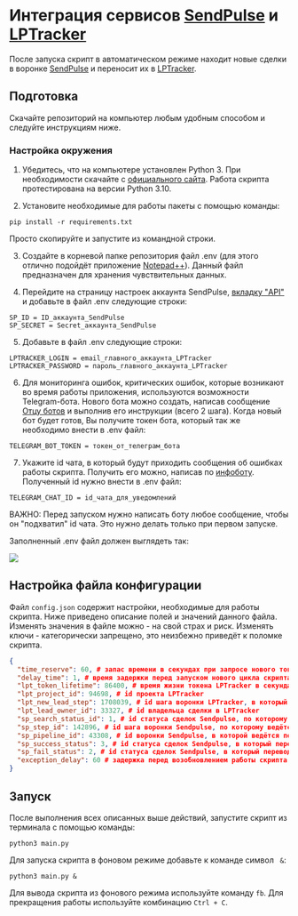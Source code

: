 # Интеграция сервисов [SendPulse](https://login.sendpulse.com) и [LPTracker](https://my.lptracker.ru)
После запуска скрипт в автоматическом режиме находит новые сделки в воронке [SendPulse](https://login.sendpulse.com) и переносит их в [LPTracker](https://my.lptracker.ru).

## Подготовка

Скачайте репозиторий на компьютер любым удобным способом и следуйте инструкциям ниже.

### Настройка окружения

1. Убедитесь, что на компьютере установлен Python 3. При необходимости скачайте с [официального сайта](https://www.python.org/downloads/). Работа скрипта протестирована на версии Python 3.10.

2. Установите необходимые для работы пакеты с помощью команды:
```
pip install -r requirements.txt
```
Просто скопируйте и запустите из командной строки.

3. Создайте в корневой папке репозитория файл .env (для этого отлично подойдёт приложение [Notepad++](https://notepad-plus-plus.org/downloads/)). Данный файл предназначен для хранения чувствительных данных.

4. Перейдите на страницу настроек аккаунта SendPulse, [вкладку "API"](https://login.sendpulse.com/settings/#api) и добавьте в файл .env следующие строки:
```
SP_ID = ID_аккаунта_SendPulse
SP_SECRET = Secret_аккаунта_SendPulse
```

5. Добавьте в файл .env следующие строки:
```
LPTRACKER_LOGIN = email_главного_аккаунта_LPTracker
LPTRACKER_PASSWORD = пароль_главного_аккаунта_LPTracker
```

6. Для мониторинга ошибок, критических ошибок, которые возникают во время работы приложения, используются возможности Telegram-бота. Нового бота можно создать, написав сообщение [Отцу ботов](https://t.me/BotFather) и выполнив его инструкции (всего 2 шага). Когда новый бот будет готов, Вы получите токен бота, который так же необходимо внести в .env файл:
```
TELEGRAM_BOT_TOKEN = токен_от_телеграм_бота
```

7. Укажите id чата, в который будут приходить сообщения об ошибках работы скрипта. Получить его можно, написав по [инфоботу](https://t.me/userinfobot). Полученный id нужно внести в .env файл:
```
TELEGRAM_CHAT_ID = id_чата_для_уведомлений
```
ВАЖНО: Перед запуском нужно написать боту любое сообщение, чтобы он "подхватил" id чата. Это нужно делать только при первом запуске.

Заполненный .env файл должен выглядеть так:

![](https://psv4.userapi.com/c235131/u328907/docs/d16/be7e0393a67e/Screenshot_from_2022-09-09_20-17-38.png?extra=K4LYBjsbneIi98eLpCEDohH13dajyEuVLai0uHIyFZCw16_05vAecoV2N4uZRMUJGxVdQ4Nu1rXBnShhLclOTUQNkw6LhPtwDRY9cfWvHiyxsUQMam4OfES-ABoyDaA5b8Ae0VVA_9qXv9as)

## Настройка файла конфигурации

Файл `config.json` содержит настройки, необходимые для работы скрипта. Ниже приведено описание полей и значений данного файла.
Изменять значения в файле можно - на свой страх и риск. Изменять ключи - категорически запрещено, это неизбежно приведёт к поломке скрипта.
```json
{
  "time_reserve": 60, # запас времени в секундах при запросе нового токена
  "delay_time": 1, # время задержки перед запуском нового цикла скрипта
  "lpt_token_lifetime": 86400, # время жизни токена LPTracker в секундах
  "lpt_project_id": 94698, # id проекта LPTracker
  "lpt_new_lead_step": 1708039, # id шага воронки LPTracker, в который попадает сделка при переносе
  "lpt_lead_owner_id": 33327, # id владельца сделки в LPTracker
  "sp_search_status_id": 1, # id статуса сделок Sendpulse, по которому ведётся поиск новых сделок
  "sp_step_id": 142896, # id шага воронки Sendpulse, по которому ведётся поиск новых сделок
  "sp_pipeline_id": 43308, # id воронки Sendpulse, в которой ведётся поиск новых сделок
  "sp_success_status": 3, # id статуса сделок Sendpulse, в который переводится сделка при успешном переносе
  "sp_fail_status": 2, # id статуса сделок Sendpulse, в который переводится сделка при неуспешном переносе
  "exception_delay": 60 # задержка перед возобновлением работы скрипта при возникновении ошибок в секундах
}
```

## Запуск

После выполнения всех описанных выше действий, запустите скрипт из терминала с помощью команды:
```
python3 main.py
```
Для запуска скрипта в фоновом режиме добавьте к команде символ ` &`:
```
python3 main.py &
```
Для вывода скрипта из фонового режима используйте команду `fb`.
Для прекращения работы используйте комбинацию `Ctrl + C`.
